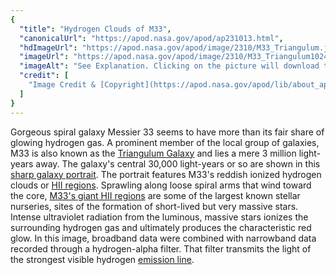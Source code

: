 ```yaml
---
{
  "title": "Hydrogen Clouds of M33",
  "canonicalUrl": "https://apod.nasa.gov/apod/ap231013.html",
  "hdImageUrl": "https://apod.nasa.gov/apod/image/2310/M33_Triangulum.jpg",
  "imageUrl": "https://apod.nasa.gov/apod/image/2310/M33_Triangulum1024.jpg",
  "imageAlt": "See Explanation. Clicking on the picture will download the highest resolution version available.",
  "credit": [
    "Image Credit & [Copyright](https://apod.nasa.gov/apod/lib/about_apod.html#srapply): [Reinhold Wittich](https://www.wittich.com/)"
  ]
}
---
```


Gorgeous spiral galaxy Messier 33 seems to have more than its fair share of glowing hydrogen gas. A prominent member of the local group of galaxies, M33 is also known as the [Triangulum Galaxy](https://apod.nasa.gov/apod/ap211106.html) and lies a mere 3 million light-years away. The galaxy's central 30,000 light-years or so are shown in this [sharp galaxy portrait](https://www.wittich.com/?p=9882). The portrait features M33's reddish ionized hydrogen clouds or [HII regions](http://en.wikipedia.org/wiki/H_II_region). Sprawling along loose spiral arms that wind toward the core, [M33's giant HII regions](https://hubblesite.org/contents/media/images/2003/30/1422-Image.html) are some of the largest known stellar nurseries, sites of the formation of short-lived but very massive stars. Intense ultraviolet radiation from the luminous, massive stars ionizes the surrounding hydrogen gas and ultimately produces the characteristic red glow. In this image, broadband data were combined with narrowband data recorded through a hydrogen-alpha filter. That filter transmits the light of the strongest visible hydrogen [emission line](https://webbtelescope.org/contents/articles/spectroscopy-101--how-absorption-and-emission-spectra-work).
